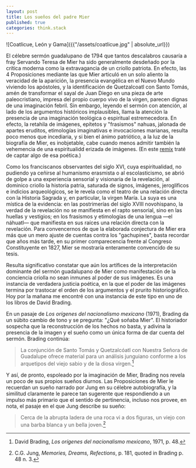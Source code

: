 ```yaml
---
layout: post
title: Los sueños del padre Mier
published: true
categories: think.stack
---
```


![Coatlicue, León y Gama]({{"/assets/coatlicue.jpg" | absolute_url}})

El célebre sermón guadalupano de 1794 que tantos descalabros causaría a fray Servando Teresa de Mier ha sido generalmente desdeñado por la crítica moderna como la  extravagancia de un criollo patriota. En efecto, las 4 Proposiciones mediante las que Mier articuló en un solo aliento la veracidad de la aparición, la presencia evangélica en el Nuevo Mundo viviendo los apóstoles, y la identificación de Quetzalcoatl con Santo Tomás, amén de transformar el sayal de Juan Diego en una pieza de arte paleocristiano, impresa del propio cuerpo vivo de la virgen, parecen dignas de una imaginación febril. Sin embargo, leyendo el sermón con atención, al lado de los argumentos históricos implausibles, llama la atención la presencia de una imaginación teológica o espiritual estremecedora. En efecto, la retahila de imágenes, epítetos y "frasismos" nahuas, jalonada de apartes eruditos, etimologías imaginativas e invocaciones marianas, resulta poco menos que incediaria, y si bien el ánimo patriótico, a la luz de la biografía de Mier, es inobjetable, cabe cuando menos admitir también la vehemencia de una espiritualidd erizada de imágenes. (En este [remix](http://davidcolmenares.org/galeria/mier) traté de captar algo de esa poética.)

Como los franciscanos observantes del siglo XVI, cuya espiritualidad, no pudiendo ya ceñirse al  humanismo erasmista o al escolasticismo, se abrió de golpe a una experiencia sensorial y visionaria de la revelación, al dominico criollo la historia patria, saturada de signos, imágenes, jeroglíficos e indicios arqueológicos, se le revela como el teatro de una relación directa con la Historia Sagrada y, en particular, la virgen María. La suya es una mística de la evidencia: en las postrimerías del siglo XVIII novohispano, la verdad de la revelación no se manifiesta en el rapto sensorial, sino en las huellas y vestigios; en los frasismos y etimologías de una lengua —el náhuatl— que manifiesta en sus raíces una relación directa con la revelación. Para convencernos de que la elaborada conjectura de Mier era más que un mero ajuste de cuentas contra los "gachupines", basta recordar que años más tarde, en su primer comparecencia frente al Congreso Constituyente en 1827, Mier se mostraría enteramente convencido de su tesis. 

Resulta significativo constatar que aún los artífices de la interpretación dominante del sermón guadalupano de Mier como manifestación de la conciencia criolla no sean inmunes al poder de sus imágenes. Es una instancia de verdadera justicia poética, en la que el poder de las imágenes termina por trastocar el orden de los argumentos y el prurito historiográfico. Hoy por la mañana me encontré con una instancia de este tipo en uno de los libros de David Brading. 

En un pasaje de *Los orígenes del nacionalismo mexicano* (1971), Brading da un súbito cambio de tono y se pregunta: "¿Qué soñaba Mier". El historiador sospecha que la reconstrucción de los hechos no basta, y adivina la presencia de la imagen y el sueño como un única forma de dar cuenta del sermón. Brading continúa:

>La conjunción de Santo Tomás y Quetzalcóatl con Nuestra Señora de Guadalupe ofrece material para un análisis junguiano conforme a los arquetipos del viejo sabio y de la diosa virgen.[^1]

Y así, de pronto, espoleado por la imaginación de Mier, Brading nos revela un poco de sus propios sueños diurnos. Las Proposiciones de Mier le recuerdan un sueño narrado por Jung en su célebre autobiografía, y la similitud claramente le parece tan sugerente que respondiendo a un impulso más primario que el sentido de pertinencia, incluso nos provee, en nota, el pasaje en el que Jung describe su sueño:

>Cerca de la abrupta ladera de una roca vi a dos figuras, un viejo con una barba blanca y un bella joven.[^2]

[^1]: David Brading, *Los orígenes del nacionalismo mexicano*, 1971, p. 48.
[^2]: C.G. Jung, *Memories, Dreams, Refections*, p. 181, quoted in Brading p. 48 n. 3. 
